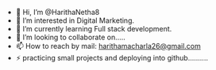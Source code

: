- 👋 Hi, I’m @HarithaNetha8
- 👀 I’m interested in Digital Marketing.
- 🌱 I’m currently learning Full stack development.
- 💞️ I’m looking to collaborate on.....
- 📫 How to reach by mail: harithamacharla26@gmail.com
- ⚡ practicing small projects and deploying into github..........

<!---
HarithaNetha8/HarithaNetha8 is a ✨ special ✨ repository because its `README.md` (this file) appears on your GitHub profile.
You can click the Preview link to take a look at your changes.
--->
